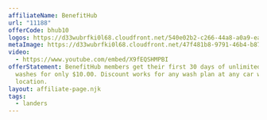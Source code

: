 ```yaml
---
affiliateName: BenefitHub
url: "11188"
offerCode: bhub10
logos: https://d33wubrfki0l68.cloudfront.net/540e02b2-c266-44a8-a0a9-eab80c14fef7/everwash-benefithub-logo.png
metaImage: https://d33wubrfki0l68.cloudfront.net/47f481b8-9791-46b4-b87c-98dad2cc44c5/everwash-benefithub-thumbnail2.png
video:
  - https://www.youtube.com/embed/X9fEQSHMPBI
offerStatement: BenefitHub members get their first 30 days of unlimited car
  washes for only $10.00. Discount works for any wash plan at any car wash
  location.
layout: affiliate-page.njk
tags:
  - landers
---
```

